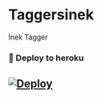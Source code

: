 # Taggersinek
İnek Tagger

### 🚀 Deploy to heroku
[![Deploy](https://www.herokucdn.com/deploy/button.svg)](https://heroku.com/deploy?template=https://github.com/murtixc/Taggersinek)
-

